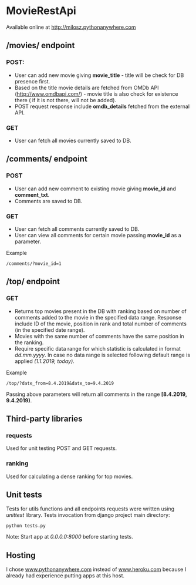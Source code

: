 # MovieRestApi

Available online at http://milosz.pythonanywhere.com

## /movies/ endpoint

### POST:

* User can add new movie giving __movie_title__ - title will be check for DB 
presence first.
* Based on the title movie details are fetched from OMDb API 
(http://www.omdbapi.com/) - movie title is also check for existence there (
if it is not there, will not be added).
* POST request response include __omdb_details__ fetched from the external API. 

### GET

* User can fetch all movies currently saved to DB.

## /comments/ endpoint

### POST 

* User can add new comment to existing movie giving __movie_id__ and 
__comment_txt__.
* Comments are saved to DB.

### GET

* User can fetch all comments currently saved to DB.
* User can view all comments for certain movie passing __movie_id__ as a 
parameter.

Example
```buildoutcfg
/comments/?movie_id=1
```

## /top/ endpoint

### GET

* Returns top movies present in the DB with ranking based on number of 
comments added to the movie in the specified data range. Response include
ID of the movie, position in rank and total number of comments 
(in the specified date range). 
* Movies with the same number of comments have the same position in the ranking.
* Require specific data range for which statistic is calculated in format 
_dd.mm.yyyy_. In case no data range is selected following default range is
applied _(1.1.2019, today)_.

Example
```buildoutcfg
/top/?date_from=8.4.2019&date_to=9.4.2019
```
Passing above parameters will return all comments in the range 
__[8.4.2019, 9.4.2019)__.

## Third-party libraries

### requests

Used for unit testing POST and GET requests.

### ranking

Used for calculating a dense ranking for top movies.

## Unit tests

Tests for utils functions and all endpoints requests were written using _unittest_
library. Tests invocation from django project main directory:

```buildoutcfg
python tests.py
```
Note: Start app at _0.0.0.0:8000_ before starting tests.

## Hosting

I chose www.pythonanywhere.com instead of www.heroku.com because I already
had experience putting apps at this host. 

